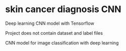 # skin cancer diagnosis CNN
Deep learning CNN model with Tensorflow

Project does not contain dataset and label files

CNN model for image classification with deep learning
